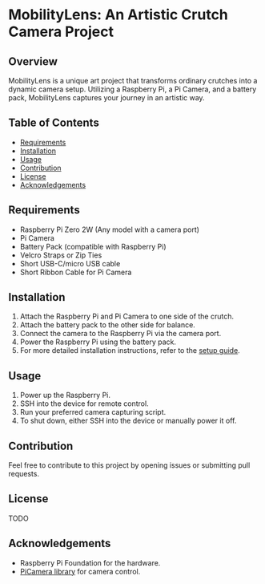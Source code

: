 # MobilityLens: An Artistic Crutch Camera Project

## Overview

MobilityLens is a unique art project that transforms ordinary crutches into a dynamic camera setup. Utilizing a Raspberry Pi, a Pi Camera, and a battery pack, MobilityLens captures your journey in an artistic way.

## Table of Contents

- [Requirements](#requirements)
- [Installation](#installation)
- [Usage](#usage)
- [Contribution](#contribution)
- [License](#license)
- [Acknowledgements](#acknowledgements)

## Requirements

- Raspberry Pi Zero 2W (Any model with a camera port)
- Pi Camera
- Battery Pack (compatible with Raspberry Pi)
- Velcro Straps or Zip Ties
- Short USB-C/micro USB cable
- Short Ribbon Cable for Pi Camera

## Installation

1. Attach the Raspberry Pi and Pi Camera to one side of the crutch.
2. Attach the battery pack to the other side for balance.
3. Connect the camera to the Raspberry Pi via the camera port.
4. Power the Raspberry Pi using the battery pack.
5. For more detailed installation instructions, refer to the [setup guide](./docs/Setup.md).

## Usage

1. Power up the Raspberry Pi.
2. SSH into the device for remote control.
3. Run your preferred camera capturing script.
4. To shut down, either SSH into the device or manually power it off.

## Contribution

Feel free to contribute to this project by opening issues or submitting pull requests. 

## License

TODO

## Acknowledgements

- Raspberry Pi Foundation for the hardware.
- [PiCamera library](https://picamera.readthedocs.io/) for camera control.

